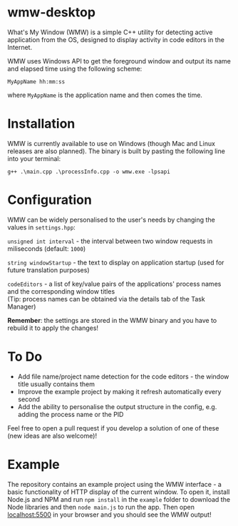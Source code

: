 # wmw-desktop
What's My Window (WMW) is a simple C++ utility for detecting active application from the OS, designed to display activity in code editors in the Internet.

WMW uses Windows API to get the foreground window and output its name and elapsed time using the following scheme:
```
MyAppName hh:mm:ss
```

where `MyAppName` is the application name and then comes the time.

# Installation
WMW is currently available to use on Windows (though Mac and Linux releases are also planned). The binary is built by pasting the following line into your terminal:
```
g++ .\main.cpp .\processInfo.cpp -o wmw.exe -lpsapi
```

# Configuration

WMW can be widely personalised to the user's needs by changing the values in `settings.hpp`:

`unsigned int interval` - the interval between two window requests in miliseconds (default: `1000`)

`string windowStartup` - the text to display on application startup (used for future translation purposes)

`codeEditors` - a list of key/value pairs of the applications' process names and the corresponding window titles\
(Tip: process names can be obtained via the details tab of the Task Manager)

**Remember**: the settings are stored in the WMW binary and you have to rebuild it to apply the changes!

# To Do

 - Add file name/project name detection for the code editors - the window title usually contains them
 - Improve the example project by making it refresh automatically every second
 - Add the ability to personalise the output structure in the config, e.g. adding the process name or the PID

Feel free to open a pull request if you develop a solution of one of these (new ideas are also welcome)!


# Example 
The repository contains an example project using the WMW interface - a basic functionality of HTTP display of the current window.
To open it, install Node.js and NPM and run `npm install` in the `example` folder to download the Node libraries and then `node main.js` to run the app.
Then open [localhost:5500](http://localhost:5500) in your browser and you should see the WMW output!
